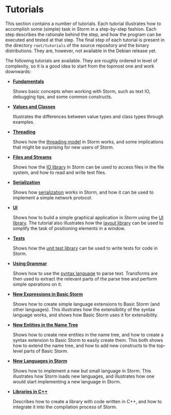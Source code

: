 Tutorials
=========

This section contains a number of tutorials. Each tutorial illustrates how to accomplish some
(simple) task in Storm in a step-by-step fashion. Each step describes the rationale behind the step,
and how the program can be executed and tested at that step. The final step of each tutorial is
present in the directory `root/tutorials` of the source repository and the binary distributions.
They are, however, not available in the Debian release yet.

The following tutorials are available. They are roughly ordered in level of complexity, so it is a
good idea to start from the topmost one and work downwards:

- [**Fundamentals**](md:Fundamentals)

  Shows basic concepts when working with Storm, such as text IO, debugging tips, and some common
  constructs.

- [**Values and Classes**](md:Values_and_Classes)

  Illustrates the differences between value types and class types through examples.

- [**Threading**](md:Threading)

  Shows how the [threading model](md:/Language_Reference/Storm/Threading_Model) in Storm works, and
  some implications that might be surprising for new users of Storm.

- [**Files and Streams**](md:Files_and_Streams)

  Shows how the [IO library](md:/Library_Reference/Standard_Library/IO) in Storm can be used to
  access files in the file system, and how to read and write text files.

- [**Serialization**](md:Serialization)

  Shows how [serialization](md:/Library_Reference/Standard_Library/IO/Serialization) works in Storm,
  and how it can be used to implement a simple network protocol.

- [**UI**](md:UI)

  Shows how to build a simple graphical application in Storm using the [UI
  library](md:/Library_Reference/UI_Library). The tutorial also illustrates how the [layout
  library](md:/Library_Reference/Layout_Library) can be used to simplify the task of positioning
  elements in a window.

- [**Tests**](md:Tests)

  Shows how the [unit test library](md:/Library_Reference/Unit_Tests) can be used to write tests for
  code in Storm.

- [**Using Grammar**](md:Using_Grammar)

  Shows how to use the [syntax language](md:/Language_Reference/The_Syntax_Language) to parse text.
  Transforms are then used to extract the relevant parts of the parse tree and perform simple
  operations on it.

- [**New Expressions in Basic Storm**](md:New_Expressions)

  Shows how to create simple language extensions to Basic Storm (and other languages). This
  illustrates how the extensibility of the syntax language works, and shows how Basic Storm uses it
  for extensibility.

- [**New Entities in the Name Tree**](md:New_Entities)

  Shows how to create new entities in the name tree, and how to create a syntax extension to Basic
  Storm to easily create them. This both shows how to extend the name tree, and how to add new
  constructs to the top-level parts of Basic Storm.

- [**New Languages in Storm**](md:New_Languages)

  Shows how to implement a new but small language in Storm. This illustrates how Storm loads new
  languages, and illustrates how one would start implementing a new language in Storm.

- [**Libraries in C++**](md:Libraries_in_C++)

  Describes how to create a library with code written in C++, and how to integrate it into the
  compilation process of Storm.
